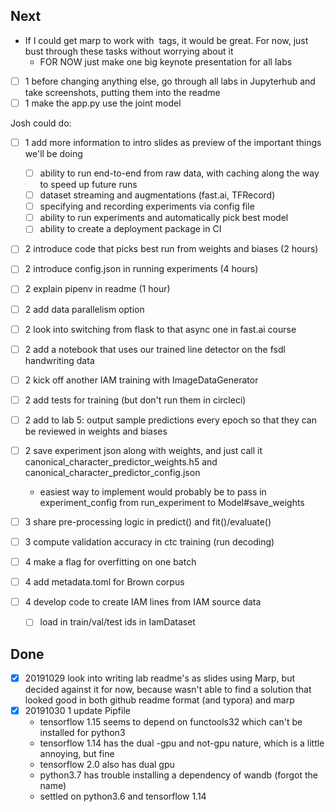 ## Next

- If I could get marp to work with <img> tags, it would be great. For now, just bust through these tasks without worrying about it
  - FOR NOW just make one big keynote presentation for all labs

- [ ] 1 before changing anything else, go through all labs in Jupyterhub and take screenshots, putting them into the readme
- [ ] 1 make the app.py use the joint model

Josh could do:
- [ ] 1 add more information to intro slides as preview of the important things we'll be doing
  - [ ] ability to run end-to-end from raw data, with caching along the way to speed up future runs
  - [ ] dataset streaming and augmentations (fast.ai, TFRecord)
  - [ ] specifying and recording experiments via config file
  - [ ] ability to run experiments and automatically pick best model
  - [ ] ability to create a deployment package in CI

- [ ] 2 introduce code that picks best run from weights and biases (2 hours)
- [ ] 2 introduce config.json in running experiments (4 hours)
- [ ] 2 explain pipenv in readme (1 hour)

- [ ] 2 add data parallelism option

- [ ] 2 look into switching from flask to that async one in fast.ai course

- [ ] 2 add a notebook that uses our trained line detector on the fsdl handwriting data
- [ ] 2 kick off another IAM training with ImageDataGenerator
- [ ] 2 add tests for training (but don't run them in circleci)
- [ ] 2 add to lab 5: output sample predictions every epoch so that they can be reviewed in weights and biases

- [ ] 2 save experiment json along with weights, and just call it canonical_character_predictor_weights.h5 and canonical_character_predictor_config.json
    - easiest way to implement would probably be to pass in experiment_config from run_experiment to Model#save_weights

- [ ] 3 share pre-processing logic in predict() and fit()/evaluate()
- [ ] 3 compute validation accuracy in ctc training (run decoding)

- [ ] 4 make a flag for overfitting on one batch
- [ ] 4 add metadata.toml for Brown corpus
- [ ] 4 develop code to create IAM lines from IAM source data
    - [ ] load in train/val/test ids in IamDataset

## Done

- [x] 20191029 look into writing lab readme's as slides using Marp, but decided against it for now, because wasn't able to find a solution that looked good in both github readme format (and typora) and marp
- [x] 20191030 1 update Pipfile
  - tensorflow 1.15 seems to depend on functools32 which can't be installed for python3
  - tensorflow 1.14 has the dual -gpu and not-gpu nature, which is a little annoying, but fine
  - tensorflow 2.0 also has dual gpu
  - python3.7 has trouble installing a dependency of wandb (forgot the name)
  - settled on python3.6 and tensorflow 1.14
